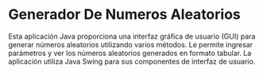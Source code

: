 # Generador De Numeros Aleatorios
Esta aplicación Java proporciona una interfaz gráfica de usuario (GUI) para generar números aleatorios utilizando varios métodos. Le permite ingresar parámetros y ver los números aleatorios generados en formato tabular. La aplicación utiliza Java Swing para sus componentes de interfaz de usuario.

